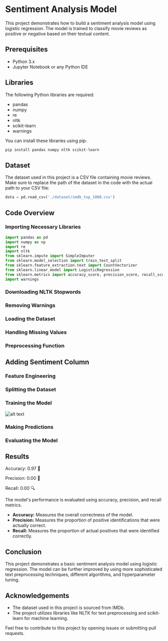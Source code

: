 # Sentiment Analysis Model

This project demonstrates how to build a sentiment analysis model using logistic regression. The model is trained to classify movie reviews as positive or negative based on their textual content.

## Prerequisites

- Python 3.x
- Jupyter Notebook or any Python IDE

## Libraries

The following Python libraries are required:

- pandas
- numpy
- re
- nltk
- scikit-learn
- warnings

You can install these libraries using pip:

```bash
pip install pandas numpy nltk scikit-learn
```

## Dataset

The dataset used in this project is a CSV file containing movie reviews. Make sure to replace the path of the dataset in the code with the actual path to your CSV file:

```python
data = pd.read_csv('./dataset/imdb_top_1000.csv')
```

## Code Overview

### Importing Necessary Libraries

```python
import pandas as pd
import numpy as np
import re
import nltk
from sklearn.impute import SimpleImputer  
from sklearn.model_selection import train_test_split
from sklearn.feature_extraction.text import CountVectorizer
from sklearn.linear_model import LogisticRegression
from sklearn.metrics import accuracy_score, precision_score, recall_score
import warnings
```

### Downloading NLTK Stopwords
### Removing Warnings
### Loading the Dataset
### Handling Missing Values
### Preprocessing Function
## Adding Sentiment Column
### Feature Engineering
### Splitting the Dataset
### Training the Model


![alt text](<Screenshot 2025-01-20 202930-1.png>)

### Making Predictions
### Evaluating the Model
## Results


Accuracy: 0.97 🎯

Precision: 0.00 💯

Recall: 0.00 🔍

The model's performance is evaluated using accuracy, precision, and recall metrics.

- **Accuracy:** Measures the overall correctness of the model.
- **Precision:** Measures the proportion of positive identifications that were actually correct.
- **Recall:** Measures the proportion of actual positives that were identified correctly.

## Conclusion

This project demonstrates a basic sentiment analysis model using logistic regression. The model can be further improved by using more sophisticated text preprocessing techniques, different algorithms, and hyperparameter tuning.

## Acknowledgements

- The dataset used in this project is sourced from IMDb.
- The project utilizes libraries like NLTK for text preprocessing and scikit-learn for machine learning.

Feel free to contribute to this project by opening issues or submitting pull requests.
